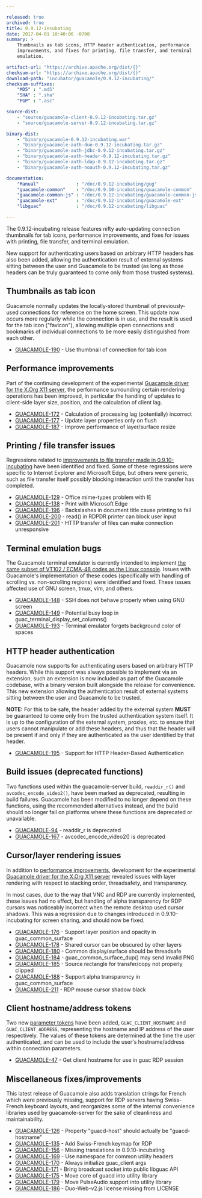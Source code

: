 ```yaml
---

released: true
archived: true
title: 0.9.12-incubating
date: 2017-04-01 10:40:00 -0700
summary: >
    Thumbnails as tab icons, HTTP header authentication, performance
    improvements, and fixes for printing, file transfer, and terminal
    emulation.

artifact-url: "https://archive.apache.org/dist/{}"
checksum-url: "https://archive.apache.org/dist/{}"
download-path: "incubator/guacamole/0.9.12-incubating/"
checksum-suffixes:
    "MD5" : ".md5"
    "SHA" : ".sha"
    "PGP" : ".asc"

source-dist:
    - "source/guacamole-client-0.9.12-incubating.tar.gz"
    - "source/guacamole-server-0.9.12-incubating.tar.gz"

binary-dist:
    - "binary/guacamole-0.9.12-incubating.war"
    - "binary/guacamole-auth-duo-0.9.12-incubating.tar.gz"
    - "binary/guacamole-auth-jdbc-0.9.12-incubating.tar.gz"
    - "binary/guacamole-auth-header-0.9.12-incubating.tar.gz"
    - "binary/guacamole-auth-ldap-0.9.12-incubating.tar.gz"
    - "binary/guacamole-auth-noauth-0.9.12-incubating.tar.gz"

documentation:
    "Manual"              : "/doc/0.9.12-incubating/gug"
    "guacamole-common"    : "/doc/0.9.10-incubating/guacamole-common"
    "guacamole-common-js" : "/doc/0.9.12-incubating/guacamole-common-js"
    "guacamole-ext"       : "/doc/0.9.12-incubating/guacamole-ext"
    "libguac"             : "/doc/0.9.12-incubating/libguac"

---
```



The 0.9.12-incubating release features nifty auto-updating connection
thumbnails for tab icons, performance improvements, and fixes for issues with
printing, file transfer, and terminal emulation.

New support for authenticating users based on arbitrary HTTP headers has also
been added, allowing the authentication result of external systems sitting
between the user and Guacamole to be trusted (as long as those headers can be
truly guaranteed to come only from those trusted systems).


Thumbnails as tab icon
----------------------

Guacamole normally updates the locally-stored thumbnail of previously-used
connections for reference on the home screen. This update now occurs more
regularly while the connection is in use, and the result is used for the tab
icon ("favicon"), allowing multiple open connections and bookmarks of
individual connections to be more easily distinguished from each other.

 * [GUACAMOLE-190](https://issues.apache.org/jira/browse/GUACAMOLE-190) - Use thumbnail of connection for tab icon

Performance improvements
------------------------

Part of the continuing development of the experimental [Guacamole driver for
the X.Org X11 server](https://issues.apache.org/jira/browse/GUACAMOLE-168), the
performance surrounding certain rendering operations has been improved, in
particular the handling of updates to client-side layer size, position, and the
calculation of client lag.

 * [GUACAMOLE-172](https://issues.apache.org/jira/browse/GUACAMOLE-172) - Calculation of processing lag (potentially) incorrect
 * [GUACAMOLE-177](https://issues.apache.org/jira/browse/GUACAMOLE-177) - Update layer properties only on flush
 * [GUACAMOLE-187](https://issues.apache.org/jira/browse/GUACAMOLE-187) - Improve performance of layer/surface resize

Printing / file transfer issues
-------------------------------

Regressions related to [improvements to file transfer made in
0.9.10-incubating](http://guacamole.incubator.apache.org/releases/0.9.10-incubating/#streamlined-file-transfers)
have been identified and fixed. Some of these regressions were specific to
Internet Explorer and Microsoft Edge, but others were generic, such as file
transfer itself possibly blocking interaction until the transfer has completed.

 * [GUACAMOLE-129](https://issues.apache.org/jira/browse/GUACAMOLE-129) - Office mime-types problem with IE
 * [GUACAMOLE-138](https://issues.apache.org/jira/browse/GUACAMOLE-138) - Print with Microsoft Edge
 * [GUACAMOLE-196](https://issues.apache.org/jira/browse/GUACAMOLE-196) - Backslashes in document title cause printing to fail
 * [GUACAMOLE-200](https://issues.apache.org/jira/browse/GUACAMOLE-200) - read() in RDPDR printer can block user input
 * [GUACAMOLE-201](https://issues.apache.org/jira/browse/GUACAMOLE-201) - HTTP transfer of files can make connection unresponsive

Terminal emulation bugs
-----------------------

The Guacamole terminal emulator is currently intended to implement [the same
subset of VT102 / ECMA-48 codes as the Linux
console](http://man7.org/linux/man-pages/man4/console_codes.4.html). Issues
with Guacamole's implementation of these codes (specifically with handling of
scrolling vs. non-scrolling regions) were identified and fixed. These issues
affected use of GNU screen, tmux, vim, and others.

 * [GUACAMOLE-148](https://issues.apache.org/jira/browse/GUACAMOLE-148) - SSH does not behave properly when using GNU screen
 * [GUACAMOLE-149](https://issues.apache.org/jira/browse/GUACAMOLE-149) - Potential busy loop in guac_terminal_display_set_columns()
 * [GUACAMOLE-193](https://issues.apache.org/jira/browse/GUACAMOLE-193) - Terminal emulator forgets background color of spaces

HTTP header authentication
--------------------------

Guacamole now supports for authenticating users based on arbitrary HTTP
headers. While this support was always possible to implement via an extension,
such an extension is now included as part of the Guacamole codebase, with a
binary version built alongside the release for convenience. This new extension
allowing the authentication result of external systems sitting between the user
and Guacamole to be trusted.

**NOTE:** For this to be safe, the header added by the external system **MUST**
be guaranteed to come only from the trusted authentication system itself. It is
up to the configuration of the external system, proxies, etc. to ensure that
users cannot manipulate or add these headers, and thus that the header will be
present if and only if they are authenticated as the user identified by that
header.

 * [GUACAMOLE-195](https://issues.apache.org/jira/browse/GUACAMOLE-195) - Support for HTTP Header-Based Authentication

Build issues (deprecated functions)
-----------------------------------

Two functions used within the guacamole-server build, `readdir_r()` and
`avcodec_encode_video2()`, have been marked as deprecated, resulting in build
failures. Guacamole has been modified to no longer depend on these functions,
using the recommended alternatives instead, and the build should no longer fail
on platforms where these functions are deprecated or unavailable.

 * [GUACAMOLE-94](https://issues.apache.org/jira/browse/GUACAMOLE-94) - readdir_r is deprecated
 * [GUACAMOLE-167](https://issues.apache.org/jira/browse/GUACAMOLE-167) - avcodec_encode_video2() is deprecated

Cursor/layer rendering issues
-----------------------------

In addition to [performance improvements](#performance-improvements),
development for the experimental [Guacamole driver for the X.Org X11
server](https://issues.apache.org/jira/browse/GUACAMOLE-168) revealed issues
with layer rendering with respect to stacking order, threadsafety, and
transparency.

In most cases, due to the way that VNC and RDP are currently implemented, these
issues had no effect, but handling of alpha transparency for RDP cursors was
noticeably incorrect when the remote desktop used cursor shadows. This was a
regression due to changes introduced in 0.9.10-incubating for screen sharing,
and should now be fixed.

 * [GUACAMOLE-176](https://issues.apache.org/jira/browse/GUACAMOLE-176) - Support layer position and opacity in guac_common_surface
 * [GUACAMOLE-178](https://issues.apache.org/jira/browse/GUACAMOLE-178) - Shared cursor can be obscured by other layers
 * [GUACAMOLE-180](https://issues.apache.org/jira/browse/GUACAMOLE-180) - Common display/surface should be threadsafe
 * [GUACAMOLE-184](https://issues.apache.org/jira/browse/GUACAMOLE-184) - guac_common_surface_dup() may send invalid PNG
 * [GUACAMOLE-185](https://issues.apache.org/jira/browse/GUACAMOLE-185) - Source rectangle for transfer/copy not properly clipped
 * [GUACAMOLE-188](https://issues.apache.org/jira/browse/GUACAMOLE-188) - Support alpha transparency in guac_common_surface
 * [GUACAMOLE-211](https://issues.apache.org/jira/browse/GUACAMOLE-211) - RDP mouse cursor shadow black

Client hostname/address tokens
------------------------------

Two new [parameter
tokens](http://guacamole.incubator.apache.org/doc/gug/configuring-guacamole.html#parameter-tokens)
have been added, `GUAC_CLIENT_HOSTNAME` and `GUAC_CLIENT_ADDRESS`, representing
the hostname and IP address of the user respectively. The values of these
tokens are determined at the time the user authenticated, and can be used to
include the user's hostname/address within connection parameters.

 * [GUACAMOLE-47](https://issues.apache.org/jira/browse/GUACAMOLE-47) - Get client hostname for use in guac RDP session

Miscellaneous fixes/improvements
--------------------------------

This latest release of Guacamole also adds translation strings for French which
were previously missing, support for RDP servers having Swiss-French keyboard
layouts, and reorganizes some of the internal convenience libraries used by
guacamole-server for the sake of cleanliness and maintainability.

 * [GUACAMOLE-126](https://issues.apache.org/jira/browse/GUACAMOLE-126) - Property "guacd-host" should actually be "guacd-hostname"
 * [GUACAMOLE-135](https://issues.apache.org/jira/browse/GUACAMOLE-135) - Add Swiss-French keymap for RDP
 * [GUACAMOLE-156](https://issues.apache.org/jira/browse/GUACAMOLE-156) - Missing translations in 0.9.10-incubating
 * [GUACAMOLE-169](https://issues.apache.org/jira/browse/GUACAMOLE-169) - Use namespace for common utility headers
 * [GUACAMOLE-170](https://issues.apache.org/jira/browse/GUACAMOLE-170) - Always initialize guac_client args
 * [GUACAMOLE-171](https://issues.apache.org/jira/browse/GUACAMOLE-171) - Bring broadcast socket into public libguac API
 * [GUACAMOLE-175](https://issues.apache.org/jira/browse/GUACAMOLE-175) - Move core of guacd into utility library
 * [GUACAMOLE-179](https://issues.apache.org/jira/browse/GUACAMOLE-179) - Move PulseAudio support into utility library
 * [GUACAMOLE-186](https://issues.apache.org/jira/browse/GUACAMOLE-186) - Duo-Web-v2.js license missing from LICENSE

